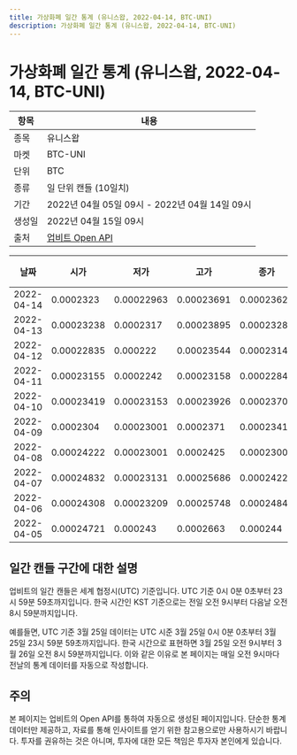 ```yaml
---
title: 가상화폐 일간 통계 (유니스왑, 2022-04-14, BTC-UNI)
description: 가상화폐 일간 통계 (유니스왑, 2022-04-14, BTC-UNI)
---
```



가상화폐 일간 통계 (유니스왑, 2022-04-14, BTC-UNI)
===

|항목|내용|
|--|--|
|종목|유니스왑|
|마켓|BTC-UNI|
|단위|BTC|
|종류|일 단위 캔들 (10일치)|
|기간|2022년 04월 05일 09시 - 2022년 04월 14일 09시|
|생성일|2022년 04월 15일 09시|
|출처|[업비트 Open API](https://docs.upbit.com)|


|날짜|시가|저가|고가|종가|비고|
|--|--|--|--|--|--|
|2022-04-14|0.0002323|0.00022963|0.00023691|0.00023622|    |
|2022-04-13|0.00023238|0.0002317|0.00023895|0.00023286|    |
|2022-04-12|0.00022835|0.000222|0.00023544|0.0002314|    |
|2022-04-11|0.00023155|0.0002242|0.00023158|0.00022844|    |
|2022-04-10|0.00023419|0.00023153|0.00023926|0.00023705|    |
|2022-04-09|0.0002304|0.00023001|0.0002371|0.00023419|    |
|2022-04-08|0.00024222|0.00023001|0.0002425|0.00023001|    |
|2022-04-07|0.00024832|0.00023131|0.00025686|0.00024222|    |
|2022-04-06|0.00024308|0.00023209|0.00025748|0.0002484|    |
|2022-04-05|0.00024721|0.000243|0.0002663|0.000244|    |


일간 캔들 구간에 대한 설명
---


업비트의 일간 캔들은 세계 협정시(UTC) 기준입니다. 
UTC 기준 0시 0분 0초부터 23시 59분 59초까지입니다. 
한국 시간인 KST 기준으로는 전일 오전 9시부터 다음날 오전 8시 59분까지입니다. 


예를들면, UTC 기준 3월 25일 데이터는 UTC 시준 3월 25일 0시 0분 0초부터 3월 25일 23시 59분 59초까지입니다. 
한국 시간으로 표현하면 3월 25일 오전 9시부터 3월 26일 오전 8시 59분까지입니다. 
이와 같은 이유로 본 페이지는 매일 오전 9시마다 전날의 통계 데이터를 자동으로 작성합니다. 


주의
---


본 페이지는 업비트의 Open API를 통하여 자동으로 생성된 페이지입니다. 
단순한 통계 데이터만 제공하고, 자료를 통해 인사이트를 얻기 위한 참고용으로만 사용하시기 바랍니다. 
투자를 권유하는 것은 아니며, 투자에 대한 모든 책임은 투자자 본인에게 있습니다. 
